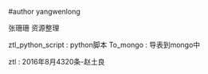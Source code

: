 #author yangwenlong


张珊珊 资源整理

ztl_python_script   :   python脚本
To_mongo        :   导表到mongo中

ztl             :   2016年8月4320条-赵土良

